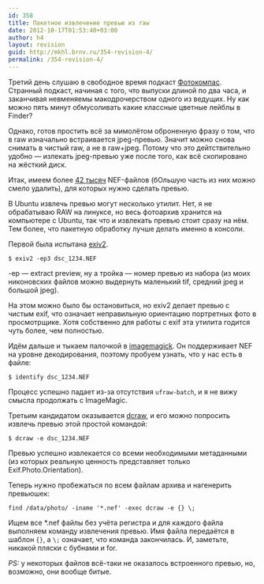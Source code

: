 ```yaml
---
id: 358
title: Пакетное извлечение превью из raw
date: 2012-10-17T01:53:40+03:00
author: h4
layout: revision
guid: http://mkhl.brnv.ru/354-revision-4/
permalink: /354-revision-4/
---
```

Третий день слушаю в свободное время подкаст [Фотокомпас](http://photocompass.rpod.ru/). Странный подкаст, начиная с того, что выпуски длиной по два часа, и заканчивая невменяемы макодрочерством одного из ведущих. Ну как можно пять минут обмусоливать какие классные цветные лейблы в Finder?

Однако, готов простить всё за мимолётом оброненную фразу о том, что в raw изначально встраивается jpeg-превью. Значит можно снова снимать в чистый raw, а не в raw+jpeg. Потому что это дейтствительно удобно — излекать jpeg-превью уже после того, как всё скопировано на жёсткий диск.

Итак, имеем более [42 тысяч](https://twitter.com/_h4_/status/258293801926418432) NEF-файлов (бОльшую часть из них можно смело удалить), для которых нужно сделать превью.

В Ubuntu извлечь превью могут несколько утилит. Нет, я не обрабатываю RAW на линуксе, но весь фотоархив хранится на компьютере с Ubuntu, так что и извлекать превью стоит сразу на нём. Тем более, что пакетную обработку лучше делать именно в консоли.

Первой была испытана [exiv2](http://www.exiv2.org/).

    $ exiv2 -ep3 dsc_1234.NEF
    

-ep — extract preview, ну а тройка — номер превью из набора (из моих никоновских файлов можно выдернуть маленький tif, средний jpeg и большой jpeg).

На этом можно было бы остановиться, но exiv2 делает превью с чистым exif, что означает неправильную ориентацию портретных фото в просмотрщике. Хотя собственно для работы с exif эта утилита годится чуть более, чем полностью.

Идём дальше и тыкаем палочкой в [imagemagick](http://www.imagemagick.org/). Он поддерживает NEF на уровне декодирования, поэтому пробуем узнать, что у нас есть в файле:

    $ identify dsc_1234.NEF
    

Процесс успешно падает из-за отсутствия `ufraw-batch`, и я не вижу смысла продолжать с ImageMagic.

Третьим кандидатом оказывается [dcraw](http://www.google.ru/url?sa=t&rct=j&q=&esrc=s&source=web&cd=2&cad=rja&ved=0CC8QFjAB&url=http%3A%2F%2Fru.wikipedia.org%2Fwiki%2FDcraw&ei=iNZ9UPWwFfKO4gSX54HoAg&usg=AFQjCNEqR-KhTU2JagYkXBpkk7B07it5KA&sig2=c0kna9ZX-hAjIzk2mBThlQ), и его можно попросить извлечь превью этой простой командой:

    $ dcraw -e dsc_1234.NEF
    

Превью успешно извлекается со всеми необходимыми метаданными (из которых реальную ценность представляет только Exif.Photo.Orientation).

Теперь нужно пробежаться по всем файлам архива и нагенерить превьюшек:

    find /data/photo/ -iname '*.nef' -exec dcraw -e {} \;
    

Ищем все *.nef файлы без учёта регистра и для каждого файла выполняем команду извлечения превью. Имя файла передаётся в шаблон `{}`, а `\;` означает, что команда закончилась. И, заметьте, никакой пляски с бубнами и for.

_PS:_ у некоторых файлов всё-таки не оказалось встроенного превью, но, возможно, они вообще битые.
